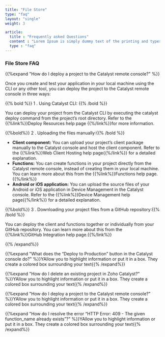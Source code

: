 ```yaml
---
title: "File Store"
type: "faq"
layout: "single"
weight: 3

article:
  title : "Frequently asked Questions"
  content : "Lorem Ipsum is simply dummy text of the printing and typesetting industry. <br> lorem Ipsum has been the industry’s standard dummy text"
  type : "faq"
---
```


### File Store FAQ

{{%expand "How do I deploy a project to the Catalyst remote console?" %}}

Once you create and test your application in your local machine using the CLI or any other tool, you can deploy the project to the Catalyst remote console in three ways:

{{% bold %}} 1 . Using Catalyst CLI: {{% /bold %}}

You can deploy your project from the Catalyst CLI by executing the catalyst deploy command from the project’s root directory. Refer to the {{%link%}}Deploy Resources help page {{%/link%}}for more information.

{{%bold%}} 2 . Uploading the files manually:{{% /bold %}}

* **Client component:** You can upload your project’s client package manually to the Catalyst console and host the client component. Refer to the {{%link%}}Web Client Hosting help page{{%/link%}} for a detailed explanation.
* **Functions:** You can create functions in your project directly from the Catalyst remote console, instead of creating them in your local machine. You can learn more about this from the {{%link%}}Functions help page.{{%/link%}}
* **Android or iOS application:** You can upload the source files of your Android or iOS application in Device Management in the Catalyst console. Refer to the {{%link%}}Device Management help page{{%/link%}} for a detailed explanation.

{{%bold%}} 3 . Downloading your project files from a GitHub repository:{{% /bold %}}

You can deploy the client and functions together or individually from your GitHub repository. You can learn more about this from the {{%link%}}GitHub Integration help page.{{%/link%}}

{{% /expand%}}

{{%expand "What does the “Deploy to Production” button in the Catalyst console do?" %}}YAllow you to highlight information or put it in a box. They create a colored box surrounding your text{{% /expand%}}

{{%expand "How do I delete an existing project in Zoho Catalyst?" %}}YAllow you to highlight information or put it in a box. They create a colored box surrounding your text{{% /expand%}}

{{%expand "How do I deploy a project to the Catalyst remote console?" %}}YAllow you to highlight information or put it in a box. They create a colored box surrounding your text{{% /expand%}}

{{%expand "How do I resolve the error “HTTP Error: 409 - The given function_name already exists”?" %}}YAllow you to highlight information or put it in a box. They create a colored box surrounding your text{{% /expand%}}
